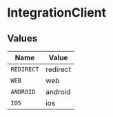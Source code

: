 # IntegrationClient


## Values

| Name       | Value      |
| ---------- | ---------- |
| `REDIRECT` | redirect   |
| `WEB`      | web        |
| `ANDROID`  | android    |
| `IOS`      | ios        |
